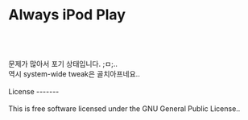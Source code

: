 Always iPod Play
================
<br />
<br />
<br />문제가 많아서 포기 상태입니다. ;ㅁ;..
<br />역시 system-wide tweak은 골치아프네요..
<br />
<br />
License
-------
<br />
<br />This is free software licensed under the GNU General Public License..
<br />
